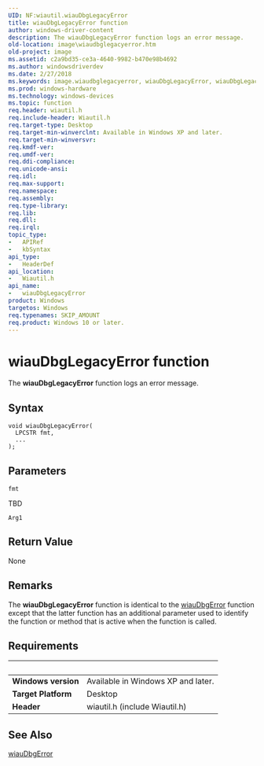 ```yaml
---
UID: NF:wiautil.wiauDbgLegacyError
title: wiauDbgLegacyError function
author: windows-driver-content
description: The wiauDbgLegacyError function logs an error message.
old-location: image\wiaudbglegacyerror.htm
old-project: image
ms.assetid: c2a9bd35-ce3a-4640-9982-b470e98b4692
ms.author: windowsdriverdev
ms.date: 2/27/2018
ms.keywords: image.wiaudbglegacyerror, wiauDbgLegacyError, wiauDbgLegacyError function [Imaging Devices], wiauFncs_03e81269-0a09-42c4-8d0d-1f808e6ef69e.xml, wiautil/wiauDbgLegacyError
ms.prod: windows-hardware
ms.technology: windows-devices
ms.topic: function
req.header: wiautil.h
req.include-header: Wiautil.h
req.target-type: Desktop
req.target-min-winverclnt: Available in Windows XP and later.
req.target-min-winversvr: 
req.kmdf-ver: 
req.umdf-ver: 
req.ddi-compliance: 
req.unicode-ansi: 
req.idl: 
req.max-support: 
req.namespace: 
req.assembly: 
req.type-library: 
req.lib: 
req.dll: 
req.irql: 
topic_type:
-	APIRef
-	kbSyntax
api_type:
-	HeaderDef
api_location:
-	Wiautil.h
api_name:
-	wiauDbgLegacyError
product: Windows
targetos: Windows
req.typenames: SKIP_AMOUNT
req.product: Windows 10 or later.
---
```



# wiauDbgLegacyError function
The <b>wiauDbgLegacyError</b> function logs an error message.

## Syntax

```
void wiauDbgLegacyError(
  LPCSTR fmt,
  ...    
);
```

## Parameters

`fmt`

TBD

`Arg1`




## Return Value

None

## Remarks

The <b>wiauDbgLegacyError</b> function is identical to the <a href="https://msdn.microsoft.com/library/windows/hardware/ff549633">wiauDbgError</a> function except that the latter function has an additional parameter used to identify the function or method that is active when the function is called.

## Requirements
| &nbsp; | &nbsp; |
| ---- |:---- |
| **Windows version** | Available in Windows XP and later.  |
| **Target Platform** | Desktop |
| **Header** | wiautil.h (include Wiautil.h) |

## See Also

<a href="https://msdn.microsoft.com/library/windows/hardware/ff549633">wiauDbgError</a>
